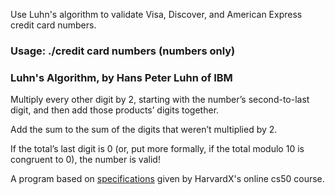 Use Luhn's algorithm to validate Visa, Discover, and American Express credit card numbers.

### Usage: ./credit card numbers (numbers only) ###

### Luhn's Algorithm, by Hans Peter Luhn of IBM
Multiply every other digit by 2, starting with the number’s 
second-to-last digit, and then add those products’ digits 
together.

Add the sum to the sum of the digits that weren’t multiplied by 2.

If the total’s last digit is 0 (or, put more formally, if the 
total modulo 10 is congruent to 0), the number is valid!

A program based on [specifications](https://cs50.harvard.edu/x/2020/psets/1/credit/ "Substitution Cipher") given by HarvardX's online cs50 course.
